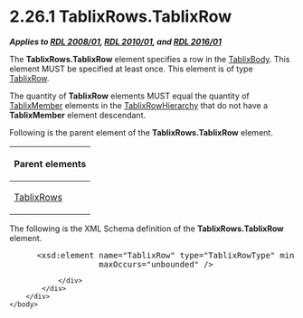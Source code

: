 <html dir="LTR" xmlns:mshelp="http://msdn.microsoft.com/mshelp" xmlns:ddue="http://ddue.schemas.microsoft.com/authoring/2003/5" xmlns:xlink="http://www.w3.org/1999/xlink" xmlns:tool="http://www.microsoft.com/tooltip">
    <head>
        <meta http-equiv="Content-Type" content="text/html; CHARSET=utf-8"></meta>
        <meta name="save" content="history"></meta>
        <title>2.26.1 TablixRows.TablixRow</title>
        <xml>
            <mshelp:toctitle title="2.26.1 TablixRows.TablixRow"></mshelp:toctitle>
            <mshelp:rltitle title="[MS-RDL]: TablixRows.TablixRow"></mshelp:rltitle>
            <mshelp:keyword index="A" term="801a1a6c-516b-43ec-8260-32102d08b0d3"></mshelp:keyword>
            <mshelp:attr name="DCSext.ContentType" value="open specification"></mshelp:attr>
            <mshelp:attr name="AssetID" value="801a1a6c-516b-43ec-8260-32102d08b0d3"></mshelp:attr>
            <mshelp:attr name="TopicType" value="kbRef"></mshelp:attr>
            <mshelp:attr name="DCSext.Title" value="[MS-RDL]: TablixRows.TablixRow" />
        </xml>
    </head>
    <body>
        <div id="header">
            <h1 class="heading">2.26.1 TablixRows.TablixRow</h1>
        </div>
        <div id="mainSection">
            <div id="mainBody">
                <div id="allHistory" class="saveHistory"></div>
                <div id="sectionSection0" class="section" name="collapseableSection">
                    

<p><b><i>Applies to </i></b><a href="1e855f94-4617-47e4-b89e-0856c6cb420f.md"><b><i>RDL 2008/01</i></b></a><b><i>,
</i></b><a href="3428e690-a348-4ec7-8a6a-8efb42d2cdee.md"><b><i>RDL 2010/01</i></b></a><b><i>,
and </i></b><a href="52ce3983-2bfc-4e72-9359-42aaf5fe4509.md"><b><i>RDL 2016/01</i></b></a></p>

<p>The <b>TablixRows.TablixRow</b> element specifies a row in
the <a href="3a4ea889-ce18-43be-940c-2dede59ea640.md">TablixBody</a>. This
element MUST be specified at least once. This element is of type <a href="2763daba-3372-43a9-9046-acd5c5775848.md">TablixRow</a>.</p>

<p>The quantity of <b>TablixRow</b> elements MUST equal the
quantity of <a href="1d8a9691-b173-4e24-9ea9-1f486bc824fd.md">TablixMember</a>
elements in the <a href="08a188d7-05bd-43b8-8d23-11568db8949b.md">TablixRowHierarchy</a>
that do not have a <b>TablixMember</b> element descendant.</p>

<p>Following is the parent element of the <b>TablixRows.TablixRow</b>
element.</p>

<table>
 <thead>
  <tr>
   <th>
   <p>Parent elements</p>
   </th>
  </tr>
 </thead>
 <tr>
  <td>
  <p><a href="0d39f276-0b4c-47d5-b6a9-1e6de6609511.md">TablixRows</a></p>
  </td>
 </tr>
</table>

<p>The following is the XML Schema definition of the <b>TablixRows.TablixRow</b>
element.</p>

<dl>
<dd>
<div><pre> &lt;xsd:element name=&quot;TablixRow&quot; type=&quot;TablixRowType&quot; minOccurs=&quot;1&quot; 
              maxOccurs=&quot;unbounded&quot; /&gt;
</pre></div>
</dd></dl>


                </div>
            </div>
        </div>
    </body>
</html>